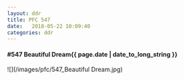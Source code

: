 ```yaml
---
layout: ddr
title: PFC 547
date:   2018-05-22 10:09:40
categories: ddr
---
```


#### **#547** Beautiful Dream<span class="pull-right">{{ page.date | date_to_long_string }}</span>
![](/images/pfc/547_Beautiful Dream.jpg)
